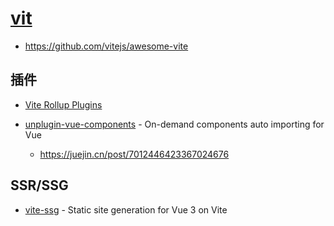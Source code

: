 # [vit](https://vitejs.dev/)

- https://github.com/vitejs/awesome-vite

## 插件

- [Vite Rollup Plugins](https://vite-rollup-plugins.patak.dev/)
- [unplugin-vue-components](https://github.com/antfu/unplugin-vue-components) - On-demand components auto importing for Vue

    - https://juejin.cn/post/7012446423367024676

## SSR/SSG

- [vite-ssg](https://github.com/antfu/vite-ssg) - Static site generation for Vue 3 on Vite
